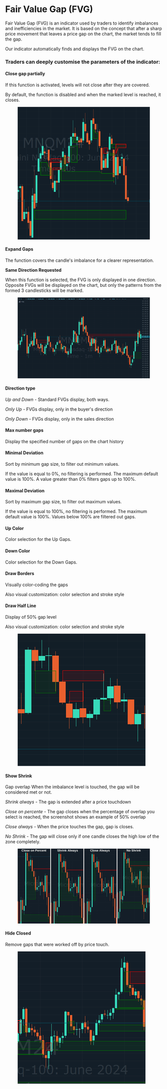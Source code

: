 # Fair Value Gap (FVG)

Fair Value Gap (FVG) is an indicator used by traders to identify imbalances and inefficiencies in the market. It is based on the concept that after a sharp price movement that leaves a price gap on the chart, the market tends to fill the gap.

Our indicator automatically finds and displays the FVG on the chart.

### Traders can deeply customise the parameters of the indicator:

#### **Close gap partially**

If this function is activated, levels will not close after they are covered.

By default, the function is disabled and when the marked level is reached, it closes.

<figure><img src="../../../../.gitbook/assets/1.gif" alt=""><figcaption></figcaption></figure>

#### **Expand Gaps**

The function covers the candle's imbalance for a clearer representation.

**Same Direction Requested**

When this function is selected, the FVG is only displayed in one direction. Opposite FVGs will be displayed on the chart, but only the patterns from the formed 3 candlesticks will be marked.

<figure><img src="../../../../.gitbook/assets/3.png" alt=""><figcaption></figcaption></figure>

#### **Direction type**

_Up and Down -_ Standard FVGs display, both ways.&#x20;

_Only Up -_ FVGs display, only in the buyer's direction

_Only Down -_ FVGs display, only in the sales direction

#### **Max number gaps**

Display the specified number of gaps on the chart history

#### **Minimal Deviation**

Sort by minimum gap size, to filter out minimum values.

If the value is equal to 0%, no filtering is performed. The maximum default value is 100%. A value greater than 0% filters gaps up to 100%.

#### **Maximal Deviation**

Sort by maximum gap size, to filter out maximum values.

If the value is equal to 100%, no filtering is performed. The maximum default value is 100%. Values below 100% are filtered out gaps.

#### **Up Color**

Color selection for the Up Gaps.

#### **Down Color**

Color selection for the Down Gaps.

#### **Draw Borders**

Visually color-coding the gaps

Also visual customization: color selection and stroke style

#### **Draw Half Line**

Display of 50% gap level

Also visual customization: color selection and stroke style

<figure><img src="../../../../.gitbook/assets/3.gif" alt=""><figcaption></figcaption></figure>

#### **Show Shrink**

Gap overlap When the imbalance level is touched, the gap will be considered met or not.

_Shrink always -_ The gap is extended after a price touchdown

_Close on percente -_ The gap closes when the percentage of overlap you select is reached, the screenshot shows an example of 50% overlap

_Close always -_ When the price touches the gap, gap is closes.

_No Shrink -_ The gap will close only if one candle closes the high low of the zone completely.

<figure><img src="../../../../.gitbook/assets/image (1) (1) (1) (1) (1) (1).png" alt=""><figcaption></figcaption></figure>

#### **Hide Closed**

Remove gaps that were worked off by price touch.

<figure><img src="../../../../.gitbook/assets/4.gif" alt=""><figcaption></figcaption></figure>
